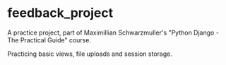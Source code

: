 # feedback_project

A practice project, part of Maximillian Schwarzmuller's "Python Django - The Practical Guide" course.

Practicing basic views, file uploads and session storage.
